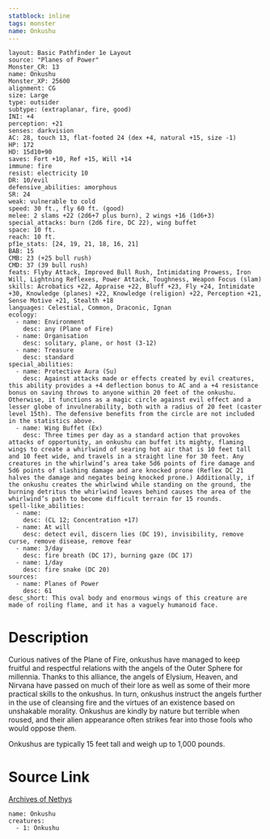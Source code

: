 ```yaml
---
statblock: inline
tags: monster
name: Onkushu
---
```

```statblock
layout: Basic Pathfinder 1e Layout
source: "Planes of Power"
Monster_CR: 13
name: Onkushu
Monster_XP: 25600
alignment: CG
size: Large
type: outsider
subtype: (extraplanar, fire, good)
INI: +4
perception: +21
senses: darkvision
AC: 28, touch 13, flat-footed 24 (dex +4, natural +15, size -1)
HP: 172
HD: 15d10+90
saves: Fort +10, Ref +15, Will +14
immune: fire
resist: electricity 10
DR: 10/evil
defensive_abilities: amorphous
SR: 24
weak: vulnerable to cold
speed: 30 ft., fly 60 ft. (good)
melee: 2 slams +22 (2d6+7 plus burn), 2 wings +16 (1d6+3)
special_attacks: burn (2d6 fire, DC 22), wing buffet
space: 10 ft.
reach: 10 ft.
pf1e_stats: [24, 19, 21, 18, 16, 21]
BAB: 15
CMB: 23 (+25 bull rush)
CMD: 37 (39 bull rush)
feats: Flyby Attack, Improved Bull Rush, Intimidating Prowess, Iron Will, Lightning Reflexes, Power Attack, Toughness, Weapon Focus (slam)
skills: Acrobatics +22, Appraise +22, Bluff +23, Fly +24, Intimidate +30, Knowledge (planes) +22, Knowledge (religion) +22, Perception +21, Sense Motive +21, Stealth +18
languages: Celestial, Common, Draconic, Ignan
ecology:
  - name: Environment
    desc: any (Plane of Fire)
  - name: Organisation
    desc: solitary, plane, or host (3-12)
  - name: Treasure
    desc: standard
special_abilities:
  - name: Protective Aura (Su)
    desc: Against attacks made or effects created by evil creatures, this ability provides a +4 deflection bonus to AC and a +4 resistance bonus on saving throws to anyone within 20 feet of the onkushu. Otherwise, it functions as a magic circle against evil effect and a lesser globe of invulnerability, both with a radius of 20 feet (caster level 15th). The defensive benefits from the circle are not included in the statistics above.
  - name: Wing Buffet (Ex)
    desc: Three times per day as a standard action that provokes attacks of opportunity, an onkushu can buffet its mighty, flaming wings to create a whirlwind of searing hot air that is 10 feet tall and 10 feet wide, and travels in a straight line for 30 feet. Any creatures in the whirlwind’s area take 5d6 points of fire damage and 5d6 points of slashing damage and are knocked prone (Reflex DC 21 halves the damage and negates being knocked prone.) Additionally, if the onkushu creates the whirlwind while standing on the ground, the burning detritus the whirlwind leaves behind causes the area of the whirlwind’s path to become difficult terrain for 15 rounds.
spell-like_abilities:
  - name:
    desc: (CL 12; Concentration +17)
  - name: At will
    desc: detect evil, discern lies (DC 19), invisibility, remove curse, remove disease, remove fear
  - name: 3/day
    desc: fire breath (DC 17), burning gaze (DC 17)
  - name: 1/day
    desc: fire snake (DC 20)
sources:
  - name: Planes of Power
    desc: 61
desc_short: This oval body and enormous wings of this creature are made of roiling flame, and it has a vaguely humanoid face.
```
# Description
Curious natives of the Plane of Fire, onkushus have managed to keep fruitful and respectful relations with the angels of the Outer Sphere for millennia. Thanks to this alliance, the angels of Elysium, Heaven, and Nirvana have passed on much of their lore as well as some of their more practical skills to the onkushus. In turn, onkushus instruct the angels further in the use of cleansing fire and the virtues of an existence based on unshakable morality. Onkushus are kindly by nature but terrible when roused, and their alien appearance often strikes fear into those fools who would oppose them.

 Onkushus are typically 15 feet tall and weigh up to 1,000 pounds.
# Source Link
[Archives of Nethys](https://aonprd.com/MonsterDisplay.aspx?ItemName=Onkushu)
```encounter-table
name: Onkushu
creatures:
  - 1: Onkushu
```
